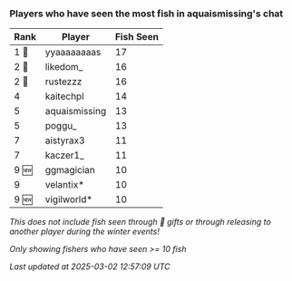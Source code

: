 ### Players who have seen the most fish in aquaismissing's chat
| Rank | Player | Fish Seen |
|------|--------|-----------|
| 1 🥇  | yyaaaaaaaas  | 17 |
| 2 🥈  | likedom_  | 16 |
| 2 🥈  | rustezzz  | 16 |
| 4  | kaitechpl  | 14 |
| 5  | aquaismissing  | 13 |
| 5  | poggu_  | 13 |
| 7  | aistyrax3  | 11 |
| 7  | kaczer1_  | 11 |
| 9 🆕 | ggmagician  | 10 |
| 9  | velantix*  | 10 |
| 9 🆕 | vigilworld*  | 10 |

_This does not include fish seen through 🎁 gifts or through releasing to another player during the winter events!_

_Only showing fishers who have seen >= 10 fish_

_Last updated at 2025-03-02 12:57:09 UTC_